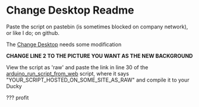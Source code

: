# Change Desktop Readme
Paste the script on pastebin (is sometimes blocked on company network), or like I do; on github.

The [Change Desktop](https://github.com/datasnoken/duckies/blob/master/Powershell%20Scripts/Powershell_Change_Desktop.txt) needs some modification

**CHANGE LINE 2 TO THE PICTURE YOU WANT AS THE NEW BACKGROUND**


View the script as 'raw' and paste the link in line 30 of the [arduino_run_script_from_web](https://github.com/datasnoken/duckies/blob/master/Arduino%20Payloads/arduino_run_script_from_web.txt) script, where it says "YOUR_SCRIPT_HOSTED_ON_SOME_SITE_AS_RAW" and compile it to your Ducky


???
profit
